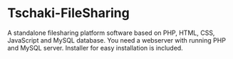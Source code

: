 # Tschaki-FileSharing
A standalone filesharing platform software based on PHP, HTML, CSS, JavaScript and MySQL database. You need a webserver with running PHP and MySQL server. Installer for easy installation is included. 
